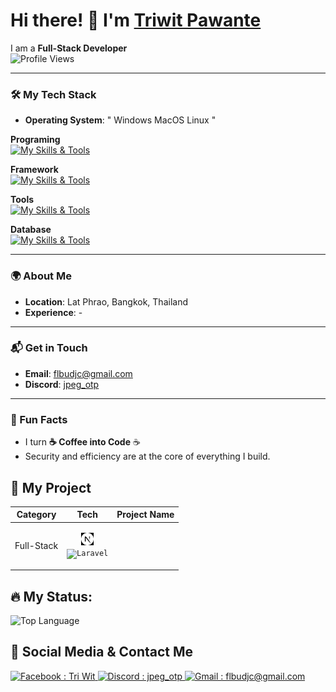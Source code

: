 
# Hi there! 👋 I'm [Triwit Pawante]([https://github.com/jpeg_otp](https://github.com/oak-jpeg))

I am a **Full-Stack Developer** 
<br>![Profile Views](https://komarev.com/ghpvc/?username=oak-jpeg&label=Profile%20views&color=0e75b6&style=flat)

---

### 🛠️ My Tech Stack
- **Operating System**: " Windows MacOS Linux "
  
**Programing**
<br>[![My Skills & Tools](https://skillicons.dev/icons?i=html,css,js,ts,dart,java,php,python,mysql)](https://skillicons.dev)

**Framework**
<br>[![My Skills & Tools](https://skillicons.dev/icons?i=react,nextjs,nodejs,laravel,flutter)](https://skillicons.dev)

**Tools**
<br>[![My Skills & Tools](https://skillicons.dev/icons?i=figma,git,github,mysql,vscode,androidstudio,postman,docker)](https://skillicons.dev)

**Database**
<br>[![My Skills & Tools](https://skillicons.dev/icons?i=mysql,mongodb,firebase)](https://skillicons.dev)

---

### 🌍 About Me
- **Location**: Lat Phrao, Bangkok, Thailand
- **Experience**: -

---

### 📬 Get in Touch  
- **Email**: [flbudjc@gmail.com](mailto:flbudjc@gmail.com)
- **Discord**: [jpeg_otp](https://discord.com/users/551680560163192832)

---

### 🚀 Fun Facts
- I turn **☕ Coffee into Code** ☕
- Security and efficiency are at the core of everything I build.

## :pushpin: My Project
| Category | Tech | Project Name |
|----------|------|--------------|
| Full-Stack | <p align="center"><code><img src="https://raw.githubusercontent.com/devicons/devicon/master/icons/nextjs/nextjs-original.svg" alt="Next.js" width="20" height="20" style="filter: invert(1);" /> <img src="https://laravel.com/img/logomark.min.svg" alt="Laravel" width="20" height="20" /></code></p> | |

## 🔥 My Status:

![Top Language](https://github-readme-stats.vercel.app/api/top-langs/?username=oak-jpeg&layout=compact&theme=radical)

## :link: Social Media & Contact Me
<div align="left">
  <a href="https://www.facebook.com/JPEGDEV" target="_blank">
    <img src="https://img.shields.io/static/v1?message=Facebook&logo=facebook&label=&color=1877F2&logoColor=white&labelColor=&style=for-the-badge" height="35" alt="Facebook : Tri Wit" />
  </a>
  <a href="https://discord.com/users/551680560163192832" target="_blank">
    <img src="https://img.shields.io/static/v1?message=Discord&logo=discord&label=&color=7289DA&logoColor=white&labelColor=&style=for-the-badge" height="35" alt="Discord : jpeg_otp" />
  </a>
  <a href="mailto:flbudjc@gmail.com" target="_blank">
    <img src="https://img.shields.io/static/v1?message=Gmail&logo=gmail&label=&color=EA4335&logoColor=white&labelColor=&style=for-the-badge" height="35" alt="Gmail : flbudjc@gmail.com" />
  </a>
</div>
</br>


